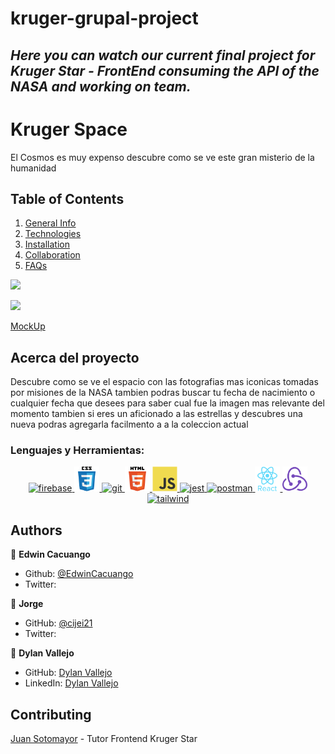 # kruger-grupal-project
## _Here you can watch our current final project for Kruger Star - FrontEnd consuming the API of the NASA and working on team._

<h1>Kruger Space</h1>

El Cosmos es muy expenso descubre como se ve este gran misterio de la humanidad 


## Table of Contents
1. [General Info](#general-info)
2. [Technologies](#technologies)
3. [Installation](#installation)
4. [Collaboration](#collaboration)
5. [FAQs](#faqs)

<img src="https://img.shields.io/badge/MADEWITH-React-1572B6?style=for-the-badge&logo=React" height="30" />   
  <p align="left">
   <img src="https://img.shields.io/badge/STATUS-EN%20DESAROLLO-green">
</p>

[MockUp](https://excalidraw.com/#room=23f893dbf1698e60bbc1,y4d1JmKQ_WhEqQKFUlbVzw)

## Acerca del proyecto 
Descubre como se ve el espacio con las fotografias mas iconicas tomadas por misiones de la NASA tambien podras buscar tu fecha de nacimiento o cualquier fecha que desees 
para saber cual fue la imagen mas relevante del momento tambien si eres un aficionado a las estrellas y descubres una nueva podras agregarla facilmento a a la coleccion actual  

<h3 align="left">Lenguajes y Herramientas:</h3>  
  <p align="center"> 
    <a href="https://firebase.google.com/" target="_blank" rel="noreferrer"> <img src="https://www.vectorlogo.zone/logos/firebase/firebase-icon.svg" alt="firebase" width="40" height="40"/> </a> 
    <a href="https://www.w3schools.com/css/" target="_blank" rel="noreferrer"> <img src="https://raw.githubusercontent.com/devicons/devicon/master/icons/css3/css3-original-wordmark.svg" alt="css3" width="40" height="40"/> </a>  
    <a href="https://git-scm.com/" target="_blank" rel="noreferrer"> <img src="https://www.vectorlogo.zone/logos/git-scm/git-scm-icon.svg" alt="git" width="40" height="40"/> </a> 
    <a href="https://www.w3.org/html/" target="_blank" rel="noreferrer"> <img src="https://raw.githubusercontent.com/devicons/devicon/master/icons/html5/html5-original-wordmark.svg" alt="html5" width="40" height="40"/> </a> 
    <a href="https://developer.mozilla.org/en-US/docs/Web/JavaScript" target="_blank" rel="noreferrer"> <img src="https://raw.githubusercontent.com/devicons/devicon/master/icons/javascript/javascript-original.svg" alt="javascript" width="40" height="40"/> </a> 
    <a href="https://jestjs.io" target="_blank" rel="noreferrer"> <img src="https://www.vectorlogo.zone/logos/jestjsio/jestjsio-icon.svg" alt="jest" width="40" height="40"/> </a> 
    <a href="https://postman.com" target="_blank" rel="noreferrer"> <img src="https://www.vectorlogo.zone/logos/getpostman/getpostman-icon.svg" alt="postman" width="40" height="40"/> </a> 
    <a href="https://reactjs.org/" target="_blank" rel="noreferrer"> <img src="https://raw.githubusercontent.com/devicons/devicon/master/icons/react/react-original-wordmark.svg" alt="react" width="40" height="40"/> </a> 
    <a href="https://redux.js.org" target="_blank" rel="noreferrer"> <img src="https://raw.githubusercontent.com/devicons/devicon/master/icons/redux/redux-original.svg" alt="redux" width="40" height="40"/> </a> 
    <a href="https://tailwindcss.com/" target="_blank" rel="noreferrer"> <img src="https://www.vectorlogo.zone/logos/tailwindcss/tailwindcss-icon.svg" alt="tailwind" width="40" height="40"/> </a> 
  </p>
  
  
  
  ## Authors
👤 **Edwin Cacuango**
- Github: [@EdwinCacuango](https://github.com/EdwinCacuango)
- Twitter: 

👤 **Jorge**

- GitHub: [@cijei21](https://github.com/jeici21)
- Twitter: 

👤 **Dylan Vallejo**

- GitHub: [Dylan Vallejo](https://github.com/DylanVallejo)
- LinkedIn: [Dylan Vallejo](https://www.linkedin.com/in/dylan-vallejo)

## Contributing

[Juan Sotomayor](https://github.com/Juanse7793) - Tutor Frontend Kruger Star



